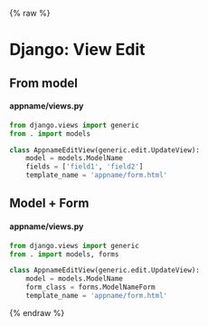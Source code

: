{% raw %}

# Django: View Edit

## From model

#### appname/views.py
```python
from django.views import generic
from . import models

class AppnameEditView(generic.edit.UpdateView):
    model = models.ModelName
    fields = ['field1', 'field2']
    template_name = 'appname/form.html'
```

## Model + Form

#### appname/views.py
```python
from django.views import generic
from . import models, forms

class AppnameEditView(generic.edit.UpdateView):
    model = models.ModelName
    form_class = forms.ModelNameForm
    template_name = 'appname/form.html'
```

{% endraw %}
